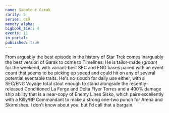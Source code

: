 ```yaml
---
name: Saboteur Garak
rarity: 5
series: ds9
memory_alpha:
bigbook_tier: 4
events: 11
in_portal:
published: true
---
```


From arguably the best episode in the history of Star Trek comes inarguably the best version of Garak to come to Timelines. He is tailor-made (*groan*) for the weekend, with variant-best SEC and ENG bases paired with an event count that seems to be picking up speed and could hit on any of several potential eventable traits. He's no slouch for daily use either, with a SEC/ENG Voyage total stout enough to stand alongside the recently-released Conditioned La Forge and Delta Flyer Torres and a 400% damage ship ability that is a near-copy of Enemy Lines Sisko, which pairs excellently with a Killy/RP Commandant to make a strong one-two punch for Arena and Skirmishes. I don't know about you, but I'd call that a bargain.
